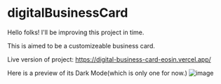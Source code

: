 # digitalBusinessCard

Hello folks! I'll be improving this project in time.

This is aimed to be a customizeable business card.  

Live version of project:
https://digital-business-card-eosin.vercel.app/

Here is a preview of its Dark Mode(which is only one for now.)
![image](https://user-images.githubusercontent.com/42985494/214950903-1a016141-e704-43c4-a302-c24007e2453a.png)
